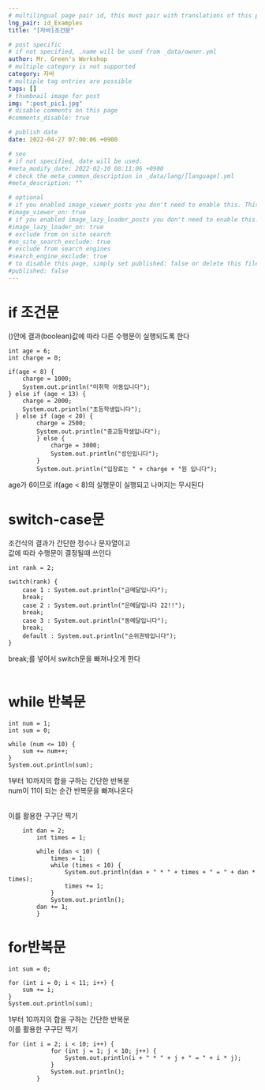 ```yaml
---
# multilingual page pair id, this must pair with translations of this page. (This name must be unique)
lng_pair: id_Examples
title: "[자바]조건문"

# post specific
# if not specified, .name will be used from _data/owner.yml
author: Mr. Green's Workshop
# multiple category is not supported
category: 자바
# multiple tag entries are possible
tags: []
# thumbnail image for post
img: ":post_pic1.jpg"
# disable comments on this page
#comments_disable: true

# publish date
date: 2022-04-27 07:00:06 +0900

# seo
# if not specified, date will be used.
#meta_modify_date: 2022-02-10 08:11:06 +0900
# check the meta_common_description in _data/lang/[language].yml
#meta_description: ""

# optional
# if you enabled image_viewer_posts you don't need to enable this. This is only if image_viewer_posts = false
#image_viewer_on: true
# if you enabled image_lazy_loader_posts you don't need to enable this. This is only if image_lazy_loader_posts = false
#image_lazy_loader_on: true
# exclude from on site search
#on_site_search_exclude: true
# exclude from search engines
#search_engine_exclude: true
# to disable this page, simply set published: false or delete this file
#published: false
---
```


<!-- outline-start -->

<!-- outline-end -->
# if 조건문
()안에 결과(boolean)값에 따라 다른 수행문이 실행되도록 한다   
```
int age = 6;
int charge = 0;

if(age < 8) {
	charge = 1000;
	System.out.println("미취학 아동입니다");
} else if (age < 13) {
	charge = 2000;
	System.out.println("초등학생입니다");
  } else if (age < 20) {
 		charge = 2500;
		System.out.println("중고등학생입니다");
		} else {
			charge = 3000;
			System.out.println("성인입니다");
		}
		System.out.println("입장료는 " + charge + "원 입니다");
```
age가 6이므로 if(age < 8)의 실행문이 실행되고 나머지는 무시된다   

# switch-case문
조건식의 결과가 간단한 정수나 문자열이고   
값에 따라 수행문이 결정될때 쓰인다   
```
int rank = 2;
		
switch(rank) {
	case 1 : System.out.println("금메달입니다");
	break;
	case 2 : System.out.println("은메달입니다 22!!");
	break;
	case 3 : System.out.println("동메달입니다");
	break;
	default : System.out.println("순위권밖입니다");
}
```
break;를 넣어서 switch문을 빠져나오게 한다   
<br/>

# while 반복문
```
int num = 1;
int sum = 0;
		
while (num <= 10) {
	sum += num++;
}
System.out.println(sum);
```

1부터 10까지의 합을 구하는 간단한 반복문   
num이 11이 되는 순간 반복문을 빠져나온다   
<br/>

이를 활용한 구구단 찍기   
```
    int dan = 2;
		int times = 1;
		
		while (dan < 10) {
			times = 1;
			while (times < 10) {
				System.out.println(dan + " * " + times + " = " + dan * times);
				times += 1;
			}
			System.out.println();
		dan += 1;
		}
```

# for반복문
```
int sum = 0;
		
for (int i = 0; i < 11; i++) {			
	sum += i;
}
System.out.println(sum);
```
1부터 10까지의 합을 구하는 간단한 반복문   
이를 활용한 구구단 찍기
```
for (int i = 2; i < 10; i++) {
			for (int j = 1; j < 10; j++) {
				System.out.println(i + " * " + j + " = " + i * j);
			}
			System.out.println();
		}
```






